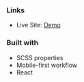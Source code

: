 
### Links

- Live Site: [Demo](https://expenses-chart-component-three-omega.vercel.app/)

### Built with

- SCSS properties
- Mobile-first workflow
- React
 